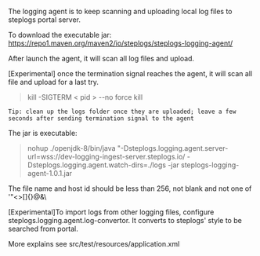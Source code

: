 The logging agent is to keep scanning and uploading local log files to steplogs portal server.

To download the executable jar: https://repo1.maven.org/maven2/io/steplogs/steplogs-logging-agent/

After launch the agent, it will scan all log files and upload.

[Experimental] once the termination signal reaches the agent, it will scan all file and upload for a last try. 
> kill -SIGTERM < pid >     --no force kill

`Tip: clean up the logs folder once they are uploaded; leave a few seconds after sending termination signal to the agent`

The jar is executable: 
> nohup ./openjdk-8/bin/java "-Dsteplogs.logging.agent.server-url=wss://dev-logging-ingest-server.steplogs.io/ -Dsteplogs.logging.agent.watch-dirs=./logs -jar steplogs-logging-agent-1.0.1.jar

The file name and host id should be less than 256, not blank and not one of '"<>[]{}@&\

[Experimental]To import logs from other logging files, configure steplogs.logging.agent.log-convertor. It converts to steplogs' style to be searched from portal.
    
More explains see src/test/resources/application.xml